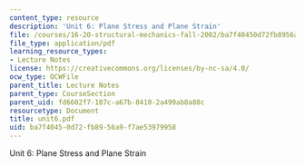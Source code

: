 ```yaml
---
content_type: resource
description: 'Unit 6: Plane Stress and Plane Strain'
file: /courses/16-20-structural-mechanics-fall-2002/ba7f40450d72fb8956a9f7ae53979958_unit6.pdf
file_type: application/pdf
learning_resource_types:
- Lecture Notes
license: https://creativecommons.org/licenses/by-nc-sa/4.0/
ocw_type: OCWFile
parent_title: Lecture Notes
parent_type: CourseSection
parent_uid: fd6602f7-107c-a67b-8410-2a499ab8a88c
resourcetype: Document
title: unit6.pdf
uid: ba7f4045-0d72-fb89-56a9-f7ae53979958
---
```

Unit 6: Plane Stress and Plane Strain